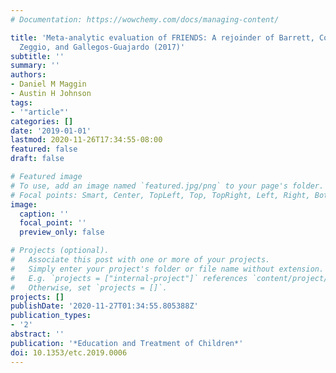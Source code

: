 ```yaml
---
# Documentation: https://wowchemy.com/docs/managing-content/

title: 'Meta-analytic evaluation of FRIENDS: A rejoinder of Barrett, Cooper, Stallard,
  Zeggio, and Gallegos-Guajardo (2017)'
subtitle: ''
summary: ''
authors:
- Daniel M Maggin
- Austin H Johnson
tags:
- '"article"'
categories: []
date: '2019-01-01'
lastmod: 2020-11-26T17:34:55-08:00
featured: false
draft: false

# Featured image
# To use, add an image named `featured.jpg/png` to your page's folder.
# Focal points: Smart, Center, TopLeft, Top, TopRight, Left, Right, BottomLeft, Bottom, BottomRight.
image:
  caption: ''
  focal_point: ''
  preview_only: false

# Projects (optional).
#   Associate this post with one or more of your projects.
#   Simply enter your project's folder or file name without extension.
#   E.g. `projects = ["internal-project"]` references `content/project/deep-learning/index.md`.
#   Otherwise, set `projects = []`.
projects: []
publishDate: '2020-11-27T01:34:55.805388Z'
publication_types:
- '2'
abstract: ''
publication: '*Education and Treatment of Children*'
doi: 10.1353/etc.2019.0006
---
```

